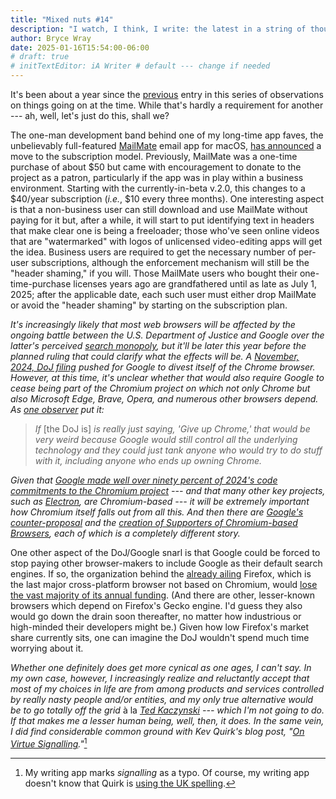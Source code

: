 ```yaml
---
title: "Mixed nuts #14"
description: "I watch, I think, I write: the latest in a string of thoughts on what’s been happenin’."
author: Bryce Wray
date: 2025-01-16T15:54:00-06:00
# draft: true
# initTextEditor: iA Writer # default --- change if needed
---
```


It's been about a year since the [previous](/posts/2024/01/mixed-nuts-13/) entry in this series of observations on things going on at the time. While that's hardly a requirement for another --- ah, well, let's just do this, shall we?

<!--more-->

The one-man development band behind one of my long-time app faves, the unbelievably full-featured [MailMate](https://freron.com) email app for macOS, [has announced](https://blog.freron.com/2024/new-license-key-system/) a move to the subscription model. Previously, MailMate was a one-time purchase of about $50 but came with encouragement to donate to the project as a patron, particularly if the app was in play within a business environment. Starting with the currently-in-beta v.2.0, this changes to a $40/year subscription (*i.e.*, $10 every three months). One interesting aspect is that a non-business user can still download and use MailMate without paying for it but, after a while, it will start to put identifying text in headers that make clear one is being a freeloader; those who've seen online videos that are "watermarked" with logos of unlicensed video-editing apps will get the idea. Business users are required to get the necessary number of per-user subscriptions, although the enforcement mechanism will still be the "header shaming," if you will. Those MailMate users who bought their one-time-purchase licenses years ago are grandfathered until as late as July 1, 2025; after the applicable date, each such user must either drop MailMate or avoid the "header shaming" by starting on the subscription plan.

*It's increasingly likely that most web browsers will be affected by the ongoing battle between the U.S. Department of Justice and Google over the latter's perceived [search monopoly](https://www.cnbc.com/2024/08/05/google-loses-antitrust-case-over-search.html), but it'll be later this year before the planned ruling that could clarify what the effects will be. A [November, 2024, DoJ filing](https://www.cnbc.com/2024/11/20/doj-pushes-for-google-to-break-off-chrome-browser-after-antitrust-case.html) pushed for Google to divest itself of the Chrome browser. However, at this time, it's unclear whether that would also require Google to cease being part of the Chromium project on which not only Chrome but also Microsoft Edge, Brave, Opera, and numerous other browsers depend. As [one observer](https://news.northeastern.edu/2024/11/22/doj-chrome-google-breakup/) put it:*

> *‌If* [the DoJ is] *is really just saying, 'Give up Chrome,' that would be very weird because Google would still control all the underlying technology and they could just tank anyone who would try to do stuff with it, including anyone who ends up owning Chrome.*

*Given that [Google made well over ninety percent of 2024's code commitments to the Chromium project](https://chrome-commit-tracker.arthursonzogni.com/organizations/commits/?repositories=chromium&organizations=all&grouping=yearly&colors=organizations&kind=author&metric=commit&chart=line&dates=2000-01-01,2024-12-31) --- and that many other key projects, such as [Electron](https://www.electronjs.org/), are Chromium-based --- it will be extremely important how Chromium itself falls out from all this. And then there are [Google's counter-proposal](https://blog.google/outreach-initiatives/public-policy/google-remedies-proposal-dec-2024/) and the [creation of Supporters of Chromium-based Browsers](https://blog.chromium.org/2025/01/announcing-supporters-of-chromium-based.html), each of which is a completely different story.*

One other aspect of the DoJ/Google snarl is that Google could be forced to stop paying other browser-makers to include Google as their default search engines. If so, the organization behind the [already ailing](/posts/2023/11/firefox-brink/) Firefox, which is the last major cross-platform browser not based on Chromium, would [lose the vast majority of its annual funding](https://fortune.com/2024/08/05/mozilla-firefox-biggest-potential-loser-google-antitrust-search-ruling/). (And there are other, lesser-known browsers which depend on Firefox's Gecko engine. I'd guess they also would go down the drain soon thereafter, no matter how industrious or high-minded their developers might be.) Given how low Firefox's market share currently sits, one can imagine the DoJ wouldn't spend much time worrying about it.

*Whether one definitely does get more cynical as one ages, I can't say. In my own case, however, I increasingly realize and reluctantly accept that most of my choices in life are from among products and services controlled by really nasty people and/or entities, and my only true alternative would be to go totally off the grid* à la *[Ted Kaczynski](https://www.fbi.gov/history/famous-cases/unabomber) --- which I'm not going to do. If that makes me a lesser human being, well, then, it does. In the same vein, I did find considerable common ground with Kev Quirk's blog post, "[On Virtue Signalling](https://kevquirk.com/blog/on-virtue-signalling)."*[^typo]

[^typo]: My writing app marks *signalling* as a typo. Of course, my writing app doesn't know that Quirk is [using the UK spelling](https://forum.wordreference.com/threads/signaling-signalling.1095705/).
